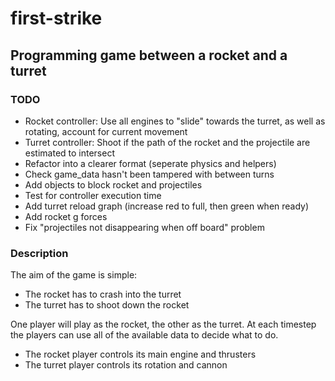 # first-strike
## Programming game between a rocket and a turret

### TODO
* Rocket controller: Use all engines to "slide" towards the turret, as well as rotating, account for current movement
* Turret controller: Shoot if the path of the rocket and the projectile are estimated to intersect
* Refactor into a clearer format (seperate physics and helpers)
* Check game_data hasn't been tampered with between turns
* Add objects to block rocket and projectiles
* Test for controller execution time
* Add turret reload graph (increase red to full, then green when ready)
* Add rocket g forces
* Fix "projectiles not disappearing when off board" problem 
### Description
The aim of the game is simple:
* The rocket has to crash into the turret
* The turret has to shoot down the rocket

One player will play as the rocket, the other as the turret.
At each timestep the players can use all of the available data
to decide what to do.
* The rocket player controls its main engine and thrusters
* The turret player controls its rotation and cannon

